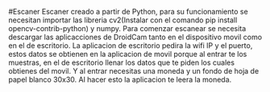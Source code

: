 #Escaner
Escaner creado a partir de Python, para su funcionamiento se necesitan importar las libreria cv2(Instalar con el comando pip install opencv-contrib-python) y numpy. Para comenzar escanear se necesita descargar las aplicacciones de DroidCam tanto en el dispositivo movil como en el de escritorio.
La aplicacion de escritorio pedira la wifi IP y el puerto, estos datos se obtienen en la aplicacion de movil porque al entrar te los muestras, en el de escritorio llenar los datos que te piden los cuales obtienes del movil. Y al entrar necesitas una moneda y un fondo de hoja de papel blanco 30x30. Al hacer esto la aplicacion te leera la moneda.

